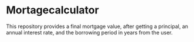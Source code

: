 # Mortagecalculator

This repository provides a final mortgage value, after getting a principal, an annual interest rate, and the borrowing period in years from the user.
